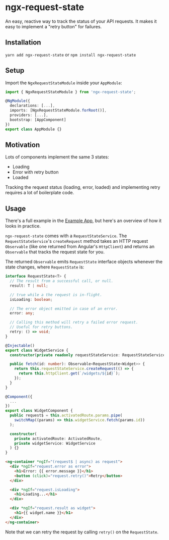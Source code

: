 # ngx-request-state

An easy, reactive way to track the status of your API requests.  It makes it easy to implement a "retry button" for failures.

## Installation

`yarn add ngx-request-state` or `npm install ngx-request-state`

## Setup

Import the `NgxRequestStateModule` inside your `AppModule`:

```typescript
import { NgxRequestStateModule } from 'ngx-request-state';

@NgModule({
  declarations: [...],
  imports: [NgxRequestStateModule.forRoot()],
  providers: [...],
  bootstrap: [AppComponent]
})
export class AppModule {}

```

## Motivation

Lots of components implement the same 3 states:

* Loading
* Error with retry button
* Loaded

Tracking the request status (loading, error, loaded) and implementing retry requires a lot of boilerplate code.

## Usage

There's a full example in the [Example App](https://github.com/brianmcd/ngx-request-state/tree/master/projects/example-app/src/app), but here's an overview of how it looks in practice.

`ngx-request-state` comes with a `RequestStateService`.  The `RequestStateService`'s `createRequest` method takes an HTTP request `Observable` (like one returned from Angular's `HttpClient`) and returns an `Observable` that tracks the request state for you.

The returned `Observable` emits `RequestState` interface objects whenever the state changes, where `RequestState` is:

```typescript
interface RequestState<T> {
  // The result from a successful call, or null.
  result: T | null;

  // true while a the request is in-flight.
  isLoading: boolean;

  // The error object emitted in case of an error.
  error: any;

  // Calling this method will retry a failed error request.
  // Useful for retry buttons.
  retry: () => void;
}
```

```typescript
@Injectable()
export class WidgetService {
  constructor(private readonly requestStateService: RequestStateService) {}

  public fetch(id: number): Observable<RequestState<Widget>> {
    return this.requestStateService.createRequest(() => {
      return this.httpClient.get(`/widgets/${id}`);
    });
  }
}
```

```typescript
@Component({
  ...
})
export class WidgetComponent {
  public request$ = this.activatedRoute.params.pipe(
    switchMap((params) => this.widgetService.fetch(params.id))
  );

  constructor(
    private activatedRoute: ActivatedRoute,
    private widgetService: WidgetService
  ) {}
}
```

```html
<ng-container *ngIf="(request$ | async) as request">
  <div *ngIf="request.error as error">
    <h1>Error: {{ error.message }}</h1>
    <button (click)="request.retry()">Retry</button>
  </div>

  <div *ngIf="request.isLoading">
    <h1>Loading...</h1>
  </div>

  <div *ngIf="request.result as widget">
    <h1>{{ widget.name }}</h1>
  </div>
</ng-container>
```

Note that we can retry the request by calling `retry()` on the `RequestState`.
